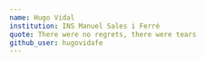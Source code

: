 ```yaml
---
name: Hugo Vidal
institution: INS Manuel Sales i Ferré
quote: There were no regrets, there were tears
github_user: hugovidafe
---
```

